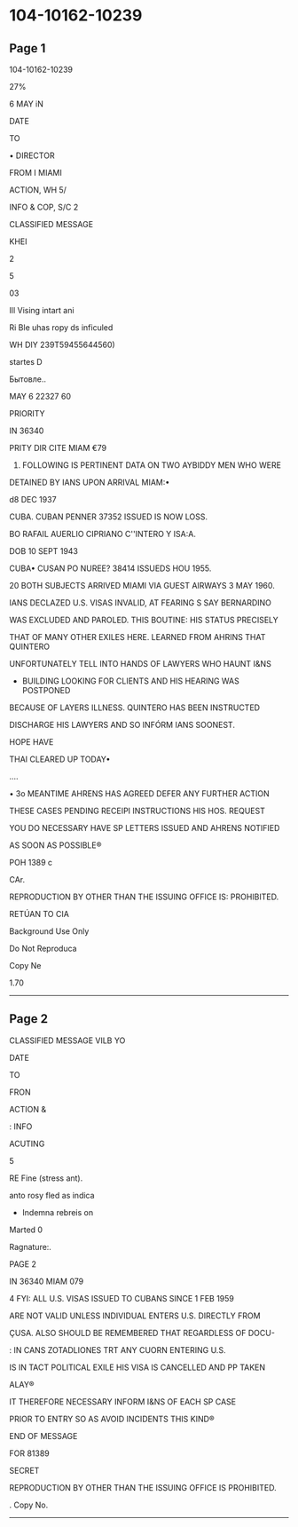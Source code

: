 # 104-10162-10239

## Page 1

104-10162-10239

27%

6 MAY iN

DATE

TO

• DIRECTOR

FROM I MIAMI

ACTION, WH 5/

INFO & COP, S/C 2

CLASSIFIED MESSAGE

KHEI

2

5

03

Ill Vising intart ani

Ri Ble uhas ropy ds inficuled

WH DIY 239T59455644560)

startes D

Бытовле..

MAY 6 22327 60

PRIORITY

IN 36340

PRITY DIR CITE MIAM €79

1. FOLLOWING IS PERTINENT DATA ON TWO AYBIDDY MEN WHO WERE

DETAINED BY IANS UPON ARRIVAL MIAM:•

d8 DEC 1937

CUBA. CUBAN PENNER 37352 ISSUED IS NOW LOSS.

BO RAFAIL AUERLIO CIPRIANO C''INTERO Y ISA:A.

DOB 10 SEPT 1943

CUBA• CUSAN PO NUREE? 38414 ISSUEDS HOU 1955.

20 BOTH SUBJECTS ARRIVED MIAMI VIA GUEST AIRWAYS 3 MAY 1960.

IANS DECLAZED U.S. VISAS INVALID, AT FEARING S SAY BERNARDINO

WAS EXCLUDED AND PAROLED. THIS BOUTINE: HIS STATUS PRECISELY

THAT OF MANY OTHER EXILES HERE. LEARNED FROM AHRINS THAT QUINTERO

UNFORTUNATELY TELL INTO HANDS OF LAWYERS WHO HAUNT I&NS

- BUILDING LOOKING FOR CLIENTS AND HIS HEARING WAS POSTPONED

BECAUSE OF LAYERS ILLNESS. QUINTERO HAS BEEN INSTRUCTED

DISCHARGE HIS LAWYERS AND SO INFÓRM IANS SOONEST.

HOPE HAVE

THAI CLEARED UP TODAY•

....

• 3o MEANTIME AHRENS HAS AGREED DEFER ANY FURTHER ACTION

THESE CASES PENDING RECEIPI INSTRUCTIONS HIS HOS. REQUEST

YOU DO NECESSARY HAVE SP LETTERS ISSUED AND AHRENS NOTIFIED

AS SOON AS POSSIBLE®

РОН 1389 с

CAr.

REPRODUCTION BY OTHER THAN THE ISSUING OFFICE IS: PROHIBITED.

RETÚAN TO CIA

Background Use Only

Do Not Reproduca

Copy Ne

1.70

---

## Page 2

CLASSIFIED MESSAGE VILB YO

DATE

TO

FRON

ACTION &

: INFO

ACUTING

5

RE Fine (stress ant).

anto rosy fled as indica

* Indemna rebreis on

Marted 0

Ragnature:.

PAGE 2

IN 36340 MIAM 079

4 FYI: ALL U.S. VISAS ISSUED TO CUBANS SINCE 1 FEB 1959

ARE NOT VALID UNLESS INDIVIDUAL ENTERS U.S. DIRECTLY FROM

ÇUSA. ALSO SHOULD BE REMEMBERED THAT REGARDLESS OF DOCU-

: IN CANS ZOTADLIONES TRT ANY CUORN ENTERING U.S.

IS IN TACT POLITICAL EXILE HIS VISA IS CANCELLED AND PP TAKEN

ALAY®

IT THEREFORE NECESSARY INFORM I&NS OF EACH SP CASE

PRIOR TO ENTRY SO AS AVOID INCIDENTS THIS KIND®

END OF MESSAGE

FOR 81389

SECRET

REPRODUCTION BY OTHER THAN THE ISSUING OFFICE IS PROHIBITED.

. Copy No.

---

